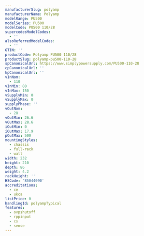```yaml
---
manufacturerSlug: polyamp
manufacturerName: Polyamp
modelRange: PU500
modelSeries: PU500
modelCode: PU500 110/28
supercedesModelCodes:
  - ''
alsoReferredModelCodes:
  - ''
GTIN: ''
productCode: Polyamp PU500 110/28
productSlug: polyamp-pu500-110-28
spCanonicalUrl: https://www.simplypowersupply.com/PU500-110-28
cpCanonicalUrl: ''
kpCanonicalUrl: ''
vInNom:
  - 110
vInMin: 88
vInMax: 150
vSupplyMin: 0
vSupplyMax: 0
supplyPhase: ''
vOutNom:
  - 28
vOutMin: 26.6
vOutMax: 28.6
iOutMin: 0
iOutMax: 17.9
pOutMax: 500
mountingStyles:
  - chassis
  - full-rack
  - wall
width: 232
height: 210
depth: 86
weight: 4.2
rackHeight: ''
HSCode: '85044090'
accreditations:
  - ce
  - ukca
listPrice: 0
handlingId: polyampTypical
features:
  - ovpshutoff
  - rppinput
  - cs
  - sense
---
```

